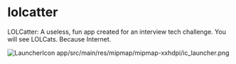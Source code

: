# lolcatter
LOLCatter: A useless, fun app created for an interview tech challenge.  You will see LOLCats.  Because Internet.

![LauncherIcon](app/src/main/res/mipmap/mipmap-xxhdpi/ic_launcher.png)
app/src/main/res/mipmap/mipmap-xxhdpi/ic_launcher.png

